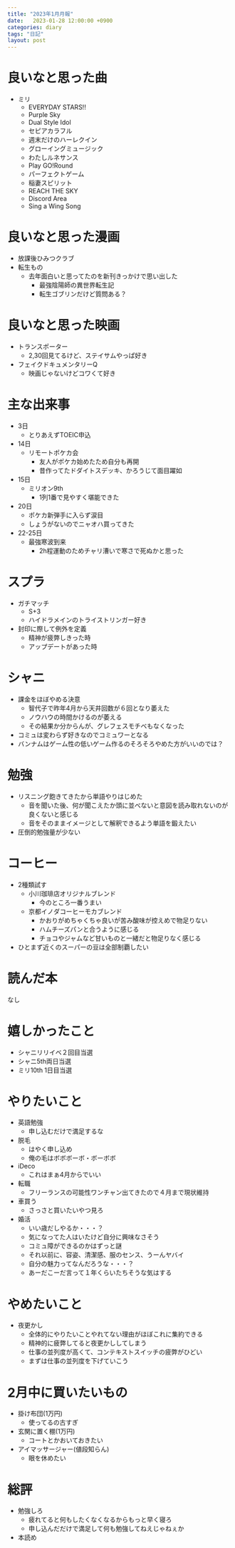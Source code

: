 ```yaml
---
title: "2023年1月月報"
date:   2023-01-28 12:00:00 +0900
categories: diary
tags: "日記"
layout: post
---
```


# 良いなと思った曲

* ミリ
  * EVERYDAY STARS!!
  * Purple Sky
  * Dual Style Idol
  * セピアカラフル
  * 週末だけのハーレクイン
  * グローイングミュージック
  * わたしルネサンス
  * Play GO!Round
  * パーフェクトゲーム
  * 稲妻スピリット
  * REACH THE SKY
  * Discord Area
  * Sing a Wing Song

# 良いなと思った漫画

* 放課後ひみつクラブ
* 転生もの
  * 去年面白いと思ってたのを新刊きっかけで思い出した
    * 最強陰陽師の異世界転生記
    * 転生ゴブリンだけど質問ある？

# 良いなと思った映画

* トランスポーター
  * 2,30回見てるけど、ステイサムやっぱ好き
* フェイクドキュメンタリーQ
  * 映画じゃないけどコワくて好き

# 主な出来事

* 3日
  * とりあえずTOEIC申込
* 14日
  * リモートポケカ会
    * 友人がポケカ始めたため自分も再開
    * 昔作ってたドダイトスデッキ、かろうじて面目躍如
* 15日
  * ミリオン9th
    * 1列1番で見やすく堪能できた
* 20日
  * ポケカ新弾手に入らず涙目
  * しょうがないのでニャオハ買ってきた
* 22-25日
  * 最強寒波到来
    * 2h程運動のためチャリ漕いで寒さで死ぬかと思った

# スプラ

* ガチマッチ
  * S+3
  * ハイドラメインのトライストリンガー好き
* 封印に際して例外を定義
  * 精神が疲弊しきった時
  * アップデートがあった時

# シャニ

* 課金をほぼやめる決意
  * 智代子で昨年4月から天井回数が６回となり萎えた
  * ノウハウの時間かけるのが萎える
  * その結果か分からんが、グレフェスモチベもなくなった
* コミュは変わらず好きなのでコミュワーとなる
* バンナムはゲーム性の低いゲーム作るのそろそろやめた方がいいのでは？

# 勉強

* リスニング飽きてきたから単語やりはじめた
  * 音を聞いた後、何が聞こえたか頭に並べないと意図を読み取れないのが良くないと感じる
  * 音をそのままイメージとして解釈できるよう単語を鍛えたい
* 圧倒的勉強量が少ない

# コーヒー

* 2種類試す
  * 小川珈琲店オリジナルブレンド
    * 今のところ一番うまい
  * 京都イノダコーヒーモカブレンド
    * かおりがめちゃくちゃ良いが苦み酸味が控えめで物足りない
    * ハムチーズパンと合うように感じる
    * チョコやジャムなど甘いものと一緒だと物足りなく感じる
* ひとまず近くのスーパーの豆は全部制覇したい

# 読んだ本

なし

# 嬉しかったこと

* シャニリリイベ２回目当選
* シャニ5th両日当選
* ミリ10th 1日目当選

# やりたいこと

* 英語勉強
  * 申し込むだけで満足するな
* 脱毛
  * はやく申し込め
  * 俺の毛はボボボーボ・ボーボボ
* iDeco
  * これはまぁ4月からでいい
* 転職
  * フリーランスの可能性ワンチャン出てきたので４月まで現状維持
* 車買う
  * さっさと買いたいやつ見ろ
* 婚活
  * いい歳だしやるか・・・？
  * 気になってた人はいたけど自分に興味なさそう
  * コミュ障ができるのかはずっと謎
  * それ以前に、容姿、清潔感、服のセンス、うーんヤバイ
  * 自分の魅力ってなんだろうな・・・？
  * あーだこーだ言って１年くらいたちそうな気はする

# やめたいこと

* 夜更かし
  * 全体的にやりたいことやれてない理由がほぼこれに集約できる
  * 精神的に疲弊してると夜更かししてしまう
  * 仕事の並列度が高くて、コンテキストスイッチの疲弊がひどい
  * まずは仕事の並列度を下げていこう

# 2月中に買いたいもの

* 掛け布団(1万円)
  * 使ってるの古すぎ
* 玄関に置く棚(1万円)
  * コートとかおいておきたい
* アイマッサージャー(値段知らん)
  * 眼を休めたい

# 総評

* 勉強しろ
  * 疲れてると何もしたくなくなるからもっと早く寝ろ
  * 申し込んだだけで満足して何も勉強してねえじゃねぇか
* 本読め


